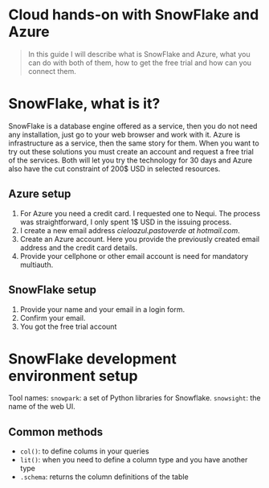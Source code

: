 Cloud hands-on with SnowFlake and Azure
===========================================================
> In this guide I will describe what is SnowFlake and Azure, what you can do with both of them, how to get the free trial and how can you connect them.

SnowFlake, what is it?
===========================================================
SnowFlake is a database engine offered as a service, then you do not need any installation, just go to your web browser and work with it. Azure is infrastructure as a service, then the same story for them.
When you want to try out these solutions you must create an account and request a free trial of the services. Both will let you try the technology for 30 days and Azure also have the cut constraint of 200$ USD in selected resources.

Azure setup
---------------------------------
1. For Azure you need a credit card. I requested one to Nequi. The process was straightforward, I only spent 1$ USD in the issuing process.
2. I create a new email address _cieloazul.pastoverde at hotmail.com_.
3. Create an Azure account. Here you provide the previously created email address and the credit card details.
4. Provide your cellphone or other email account is need for mandatory multiauth.

SnowFlake setup
---------------------------------
1. Provide your name and your email in a login form.
2. Confirm your email.
3. You got the free trial account

SnowFlake development environment setup
===========================================================
Tool names:
`snowpark`: a set of Python libraries for Snowflake.
`snowsight`: the name of the web UI.

Common methods
---------------------------------
- `col()`: to define colums in your queries
- `lit()`: when you need to define a column type and you have another type
- `.schema`: returns the column definitions of the table





